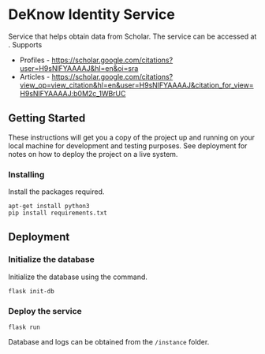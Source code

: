 # DeKnow Identity Service

Service that helps obtain data from Scholar. The service can be accessed at . Supports
* Profiles - https://scholar.google.com/citations?user=H9sNlFYAAAAJ&hl=en&oi=sra
* Articles - https://scholar.google.com/citations?view_op=view_citation&hl=en&user=H9sNlFYAAAAJ&citation_for_view=H9sNlFYAAAAJ:b0M2c_1WBrUC

## Getting Started

These instructions will get you a copy of the project up and running on your local machine for development and testing purposes. See deployment for notes on how to deploy the project on a live system.

### Installing

Install the packages required.

```
apt-get install python3
pip install requirements.txt
```

## Deployment

### Initialize the database

Initialize the database using the command.

```
flask init-db
```

### Deploy the service

```
flask run
```

Database and logs can be obtained from the ```/instance``` folder.
